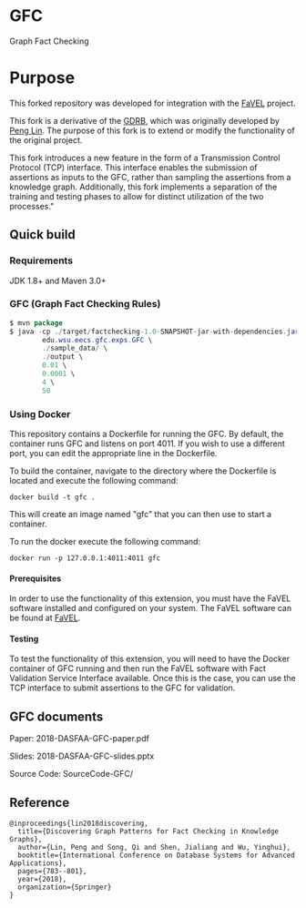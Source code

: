 # GFC
Graph Fact Checking

# Purpose
This forked repository was developed for integration with the [FaVEL](https://github.com/saschaTrippel/favel) project. 

This fork is a derivative of the [GDRB](https://github.com/wsu-db/GDRB), which was originally developed by [Peng Lin](http://eecs.wsu.edu/~plin1). The purpose of this fork is to extend or modify the functionality of the original project. 

This fork introduces a new feature in the form of a Transmission Control Protocol (TCP) interface. This interface enables the submission of assertions as inputs to the GFC, rather than sampling the assertions from a knowledge graph. Additionally, this fork implements a separation of the training and testing phases to allow for distinct utilization of the two processes."

## Quick build

### Requirements

JDK 1.8+ and Maven 3.0+

### GFC (Graph Fact Checking Rules)
```java
$ mvn package
$ java -cp ./target/factchecking-1.0-SNAPSHOT-jar-with-dependencies.jar \
        edu.wsu.eecs.gfc.exps.GFC \
		./sample_data/ \
		./output \
		0.01 \
		0.0001 \
		4 \
		50
```
### Using Docker
This repository contains a Dockerfile for running the GFC.
By default, the container runs GFC and listens on port 4011. If you wish to use a different port, you can edit the appropriate line in the Dockerfile.

To build the container, navigate to the directory where the Dockerfile is located and execute the following command:
```
docker build -t gfc .
```
This will create an image named "gfc" that you can then use to start a container.

To run the docker execute the following command:
```
docker run -p 127.0.0.1:4011:4011 gfc
```
#### Prerequisites
In order to use the functionality of this extension, you must have the FaVEL software installed and configured on your system. The FaVEL software can be found at [FaVEL](https://github.com/saschaTrippel/favel).

#### Testing
To test the functionality of this extension, you will need to have the Docker container of GFC running and then run the FaVEL software with Fact Validation Service Interface available. Once this is the case, you can use the TCP interface to submit assertions to the GFC for validation.

## GFC documents

Paper: 2018-DASFAA-GFC-paper.pdf

Slides: 2018-DASFAA-GFC-slides.pptx

Source Code: SourceCode-GFC/

## Reference

```
@inproceedings{lin2018discovering,
  title={Discovering Graph Patterns for Fact Checking in Knowledge Graphs},
  author={Lin, Peng and Song, Qi and Shen, Jialiang and Wu, Yinghui},
  booktitle={International Conference on Database Systems for Advanced Applications},
  pages={783--801},
  year={2018},
  organization={Springer}
}
```
